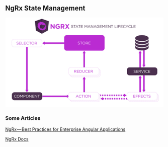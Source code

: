 ## NgRx State Management

![](./images/state-management-lifecycle.png)

### Some Articles

[NgRx — Best Practices for Enterprise Angular Applications](https://wesleygrimes.com/angular/2018/05/30/ngrx-best-practices-for-enterprise-angular-applications)

[NgRx Docs](https://ngrx.io/)